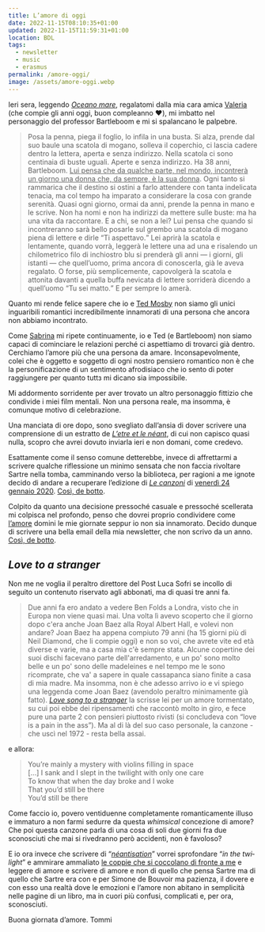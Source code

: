 ```yaml
---
title: L’amore di oggi
date: 2022-11-15T08:10:35+01:00
updated: 2022-11-15T11:59:31+01:00
location: BDL
tags:
  - newsletter
  - music
  - erasmus
permalink: /amore-oggi/
image: /assets/amore-oggi.webp
---
```

Ieri sera, leggendo <cite>[Oceano mare](https://it.wikipedia.org/wiki/Oceano_mare '“Oceano mare” su Wikipedia')</cite>, regalatomi dalla mia cara amica [Valeria](https://instagram.com/valeria.contarini '@valeria.contarini su Instagram') (che compie gli anni oggi, buon compleanno ❤️), mi imbatto nel personaggio del professor Bartleboom e mi si spalancano le palpebre.

> Posa la penna, piega il foglio, lo infila in una busta. Si alza, prende dal suo baule una scatola di mogano, solleva il coperchio, ci lascia cadere dentro la lettera, aperta e senza indirizzo. Nella scatola ci sono centinaia di buste uguali. Aperte e senza indirizzo. Ha 38 anni, Bartleboom. <u>Lui pensa che da qualche parte, nel mondo, incontrerà un giorno una donna che, da sempre, è la sua donna</u>. Ogni tanto si rammarica che il destino si ostini a farlo attendere con tanta indelicata tenacia, ma col tempo ha imparato a considerare la cosa con grande serenità. Quasi ogni giorno, ormai da anni, prende la penna in mano e le scrive.
> Non ha nomi e non ha indirizzi da mettere sulle buste: ma ha una vita da raccontare. E a chi, se non a lei? Lui pensa che quando si incontreranno sarà bello posarle sul grembo una scatola di mogano piena di lettere e dirle
> <q>Ti aspettavo.</q>
> Lei aprirà la scatola e lentamente, quando vorrà, leggerà le lettere una ad una e risalendo un chilometrico filo di inchiostro blu si prenderà gli anni — i giorni, gli istanti — che quell’uomo, prima ancora di conoscerla, già le aveva regalato. O forse, più semplicemente, capovolgerà la scatola e attonita davanti a quella buffa nevicata di lettere sorriderà dicendo a quell’uomo
> <q>Tu sei matto.</q>
> E per sempre lo amerà.

Quanto mi rende felice sapere che io e [Ted Mosby](https://youtube-nocookie.com/embed/It4EvPP2VmA 'Ted’s Speech Love') non siamo gli unici inguaribili romantici incredibilmente innamorati di una persona che ancora non abbiamo incontrato.

Come [Sabrina](https://sociale.network/@sabri 'Sabrina sul Fediverse') mi ripete continuamente, io e Ted (e Bartleboom) non siamo capaci di cominciare le relazioni perché ci aspettiamo di trovarci già dentro. Cerchiamo l’amore più che una persona da amare. Inconsapevolmente, colei che è oggetto e soggetto di ogni nostro pensiero romantico non è che la personificazione di un sentimento afrodisiaco che io sento di poter raggiungere per quanto tuttз mi dicano sia impossibile.

Mi addormento sorridente per aver trovato un altro personaggio fittizio che condivide i miei film mentali. Non una persona reale, ma insomma, è comunque motivo di celebrazione.

Una manciata di ore dopo, sono svegliato dall’ansia di dover scrivere una comprensione di un estratto de <cite lang='fr'>[L’etre et le néant](https://fr.wikipedia.org/wiki/L%27%C3%8Atre_et_le_N%C3%A9ant '“L’etre et le néant”, Wikipedia')</cite>, di cui non capisco quasi nulla, scopro che avrei dovuto inviarla ieri e non domani, come credevo.

Esattamente come il senso comune detterebbe, invece di affrettarmi a scrivere qualche riflessione un minimo sensata che non faccia rivoltare Sartre nella tomba, camminando verso la biblioteca, per ragioni a me ignote decido di andare a recuperare l’edizione di <cite>[Le canzoni](https://ilpost.it/tag/le-canzoni)</cite> di [venerdì 24 gennaio 2020](https://ilpost.it/2020/01/24/le-canzoni-24-gennaio-2020 'Una canzone di Joan Baez'). [Così, de botto].

Colpito da quanto una decisione pressoché casuale e pressoché scellerata mi colpisca nel profondo, penso che dovrei proprio condividere come [l’amore](/love 'Love — tommi.space') domini le mie giornate seppur io non sia innamorato. Decido dunque di scrivere una bella email della mia newsletter, che non scrivo da un anno. [Così, de botto].

## <cite lang='en'>Love to a stranger</cite>

Non me ne voglia il peraltro direttore del Post Luca Sofri se incollo di seguito un contenuto riservato agli abbonati, ma di quasi tre anni fa.

> Due anni fa ero andato a vedere Ben Folds a Londra, visto che in Europa non viene quasi mai. Una volta lì avevo scoperto che il giorno dopo c'era anche Joan Baez alla Royal Albert Hall, e volevi non andare? Joan Baez ha appena compiuto 79 anni (ha 15 giorni più di Neil Diamond, che li compie oggi) e non so voi, che avrete vite ed età diverse e varie, ma a casa mia c'è sempre stata. Alcune copertine dei suoi dischi facevano parte dell'arredamento, e un po' sono molto belle e un po' sono delle madeleines e nel tempo me le sono ricomprate, che va' a sapere in quale cassapanca siano finite a casa di mia madre. Ma insomma, non è che adesso arrivo io e vi spiego una leggenda come Joan Baez (avendolo peraltro minimamente già fatto).
> <cite lang='en'>[Love song to a stranger](https://en.wikipedia.org/wiki/Come_from_the_Shadows '“Come from the Shadows” on Wikipedia')</cite> la scrisse lei per un amore tormentato, su cui poi ebbe dei ripensamenti che raccontò molto in giro, e fece pure una parte 2 con pensieri piuttosto rivisti (si concludeva con <q lang='en'>love is a pain in the ass</q>). Ma al di là del suo caso personale, la canzone - che uscì nel 1972 - resta bella assai.

e allora:

<blockquote lang='en'><p>You’re mainly a mystery with violins filling in space
<br>[…] I sank and I slept in the twilight with only one care
<br>To know that when the day broke and I woke
<br>That you’d still be there
<br>You’d still be there</p></blockquote>

Come faccio io, povero ventiduenne completamente romanticamente illuso e immaturo a non farmi sedurre da questa <em lang='en'>whimsical</em> concezione di amore? Che poi questa canzone parla di una cosa di soli due giorni fra due sconosciuti che mai si rivedranno però accidenti, non è favoloso?

E io ora invece che scrivere di <q lang='fr'><em><a href='https://plato.stanford.edu/entries/sartre/#BeinNoth' hreflang='en' title='Being and Nothingness, Jean-Paul Sartre — Stanford Encyclopedia of Philosophy'>néantisation</a></em></q> vorrei sprofondare <q lang='en'><em>in the twilight</em></q> e ammirare ammaliato [le coppie che si coccolano di fronte a me](/embrassé 'Embrassé — tommi.space') e leggere di amore e scrivere di amore e non di quello che pensa Sartre ma di quello che Sartre era con e per Simone de Bouvoir ma pazienza, il dovere e con esso una realtà dove le emozioni e l’amore non abitano in semplicità nelle pagine di un libro, ma in cuori più confusi, complicati e, per ora, sconosciuti.

Buona giornata d’amore.
Tommi

[Così, de botto]: https://youtube-nocookie.com/embed/7ST2_tkdyfQ 'Boris - 1x06 - FACCIAMOLI SCOPARE COSI DE BOTTO'
